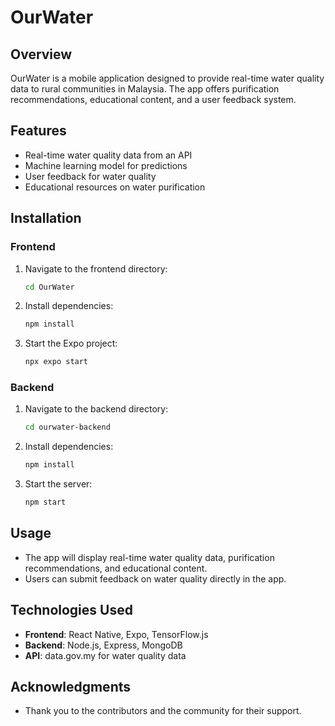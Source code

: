 # OurWater

## Overview
OurWater is a mobile application designed to provide real-time water quality data to rural communities in Malaysia. The app offers purification recommendations, educational content, and a user feedback system.

## Features
- Real-time water quality data from an API
- Machine learning model for predictions
- User feedback for water quality
- Educational resources on water purification

## Installation

### Frontend
1. Navigate to the frontend directory:
   ```bash
   cd OurWater
   ```

2. Install dependencies:
   ```bash
   npm install
   ```

3. Start the Expo project:
   ```bash
   npx expo start
   ```

### Backend
1. Navigate to the backend directory:
   ```bash
   cd ourwater-backend
   ```

2. Install dependencies:
   ```bash
   npm install
   ```

3. Start the server:
   ```bash
   npm start
   ```

## Usage
- The app will display real-time water quality data, purification recommendations, and educational content.
- Users can submit feedback on water quality directly in the app.

## Technologies Used
- **Frontend**: React Native, Expo, TensorFlow.js
- **Backend**: Node.js, Express, MongoDB
- **API**: data.gov.my for water quality data

## Acknowledgments
- Thank you to the contributors and the community for their support.
